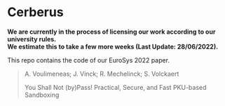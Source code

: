 # Cerberus


**We are currently in the process of licensing our work according to our university rules.  
We estimate this to take a few more weeks (Last Update: 28/06/2022).**

This repo contains the code of our EuroSys 2022 paper.

>A. Voulimeneas; J. Vinck; R. Mechelinck; S. Volckaert
>
>You Shall Not (by)Pass! Practical, Secure, and Fast PKU-based Sandboxing
